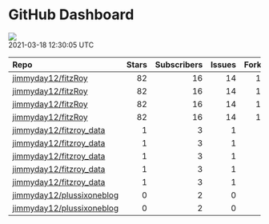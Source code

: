 GitHub Dashboard
================

![](https://github.com/jimmyday12/status/workflows/Render%20Status/badge.svg)  
2021-03-18 12:30:05 UTC

| Repo                                                                      | Stars | Subscribers | Issues | Forks | Status                                                                                                                                                                               | Commit                                                                                                                                                                                          |
| :------------------------------------------------------------------------ | ----: | ----------: | -----: | ----: | :----------------------------------------------------------------------------------------------------------------------------------------------------------------------------------- | :---------------------------------------------------------------------------------------------------------------------------------------------------------------------------------------------- |
| [jimmyday12/fitzRoy](https://github.com/jimmyday12/fitzRoy)               |    82 |          16 |     14 |    16 | [![](https://github.com/jimmyday12/fitzRoy/workflows/R-CMD-check/badge.svg)](https://github.com/jimmyday12/fitzRoy/actions/runs/663564571)                                           | <a href="https://github.com/jimmyday12/fitzRoy/commit/43f8751cb4e4c722d8867867913d6930c8d9c30a" title="updating workflows">43f875</a>                                                           |
| [jimmyday12/fitzRoy](https://github.com/jimmyday12/fitzRoy)               |    82 |          16 |     14 |    16 | [![](https://github.com/jimmyday12/fitzRoy/workflows/pkgdown/badge.svg)](https://github.com/jimmyday12/fitzRoy/actions/runs/663564565)                                               | <a href="https://github.com/jimmyday12/fitzRoy/commit/43f8751cb4e4c722d8867867913d6930c8d9c30a" title="updating workflows">43f875</a>                                                           |
| [jimmyday12/fitzRoy](https://github.com/jimmyday12/fitzRoy)               |    82 |          16 |     14 |    16 | [![](https://github.com/jimmyday12/fitzRoy/workflows/Commands/badge.svg)](https://github.com/jimmyday12/fitzRoy/actions/runs/663211560)                                              | <a href="https://github.com/jimmyday12/fitzRoy/commit/a6359e7f2af527b2ab6d05a400e86866720f15e5" title="Adding link to release in pkgdown">a6359e</a>                                            |
| [jimmyday12/fitzRoy](https://github.com/jimmyday12/fitzRoy)               |    82 |          16 |     14 |    16 | [![](https://github.com/jimmyday12/fitzRoy/workflows/Render%20README/badge.svg)](https://github.com/jimmyday12/fitzRoy/actions/runs/663564569)                                       | <a href="https://github.com/jimmyday12/fitzRoy/commit/43f8751cb4e4c722d8867867913d6930c8d9c30a" title="updating workflows">43f875</a>                                                           |
| [jimmyday12/fitzroy\_data](https://github.com/jimmyday12/fitzroy_data)    |     1 |           3 |      1 |     0 | [![](https://github.com/jimmyday12/fitzroy_data/workflows/update%20data/badge.svg)](https://github.com/jimmyday12/fitzroy_data/actions/runs/30566608)                                | <a href="https://github.com/jimmyday12/fitzroy_data/commit/513395df69da59ea026a522360ebf3542ef535b3" title="Merge branch 'master' of github.com:jimmyday12/fitzroy_data">513395</a>             |
| [jimmyday12/fitzroy\_data](https://github.com/jimmyday12/fitzroy_data)    |     1 |           3 |      1 |     0 | [![](https://github.com/jimmyday12/fitzroy_data/workflows/test%20script/badge.svg)](https://github.com/jimmyday12/fitzroy_data/actions/runs/30568704)                                | <a href="https://github.com/jimmyday12/fitzroy_data/commit/d1eab30fb9dc7c6b4901b562cf4f2e9006812e67" title="fixing install line">d1eab3</a>                                                     |
| [jimmyday12/fitzroy\_data](https://github.com/jimmyday12/fitzroy_data)    |     1 |           3 |      1 |     0 | [![](https://github.com/jimmyday12/fitzroy_data/workflows/schedule%20script/badge.svg)](https://github.com/jimmyday12/fitzroy_data/actions/runs/30568431)                            | <a href="https://github.com/jimmyday12/fitzroy_data/commit/f4691ba1420dbbbece8520463bc737a41826f7b6" title="testing">f4691b</a>                                                                 |
| [jimmyday12/fitzroy\_data](https://github.com/jimmyday12/fitzroy_data)    |     1 |           3 |      1 |     0 | [![](https://github.com/jimmyday12/fitzroy_data/workflows/testing%20that%20R%20script%20runs/badge.svg)](https://github.com/jimmyday12/fitzroy_data/actions/runs/30651218)           | <a href="https://github.com/jimmyday12/fitzroy_data/commit/c043fd96eb1477958dfbbdc5bb160d6b99c45e4d" title="Update test_schedule.yml">c043fd</a>                                                |
| [jimmyday12/fitzroy\_data](https://github.com/jimmyday12/fitzroy_data)    |     1 |           3 |      1 |     0 | [![](https://github.com/jimmyday12/fitzroy_data/workflows/get%20new%20data/badge.svg)](https://github.com/jimmyday12/fitzroy_data/actions/runs/661173635)                            | <a href="https://github.com/jimmyday12/fitzroy_data/commit/a94c7aa4c9521c9a018817d336168ee1f10fa507" title="updating weekly_data_process">a94c7a</a>                                            |
| [jimmyday12/plussixoneblog](https://github.com/jimmyday12/plussixoneblog) |     0 |           2 |      0 |     1 | [![](https://github.com/jimmyday12/plussixoneblog/workflows/Rebuild%20Site/badge.svg)](https://github.com/jimmyday12/plussixoneblog/actions/runs/659624256)                          | <a href="https://github.com/jimmyday12/plussixoneblog/commit/e2b99669145879b496b4e652a5652af29b5ac4d9" title="Merge branch 'main' of github.com:jimmyday12/plussixoneblog into main">e2b996</a> |
| [jimmyday12/plussixoneblog](https://github.com/jimmyday12/plussixoneblog) |     0 |           2 |      0 |     1 | [![](https://github.com/jimmyday12/plussixoneblog/workflows/Get%20new%20data%20and%20rebuild%20site/badge.svg)](https://github.com/jimmyday12/plussixoneblog/actions/runs/663973886) | <a href="https://github.com/jimmyday12/plussixoneblog/commit/4fd724ba4fc97b5e50d92ea3e655f67a3a688a0b" title="Rebuilding site">4fd724</a>                                                       |
